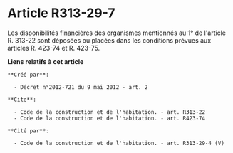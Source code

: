 # Article R313-29-7

Les disponibilités financières des organismes mentionnés au 1° de l'article R. 313-22 sont déposées ou placées dans les
conditions prévues aux articles R. 423-74 et R. 423-75.

**Liens relatifs à cet article**

	**Créé par**:

	  - Décret n°2012-721 du 9 mai 2012 - art. 2

	**Cite**:

	  - Code de la construction et de l'habitation. - art. R313-22
	  - Code de la construction et de l'habitation. - art. R423-74

	**Cité par**:

	  - Code de la construction et de l'habitation. - art. R313-29-4 (V)
